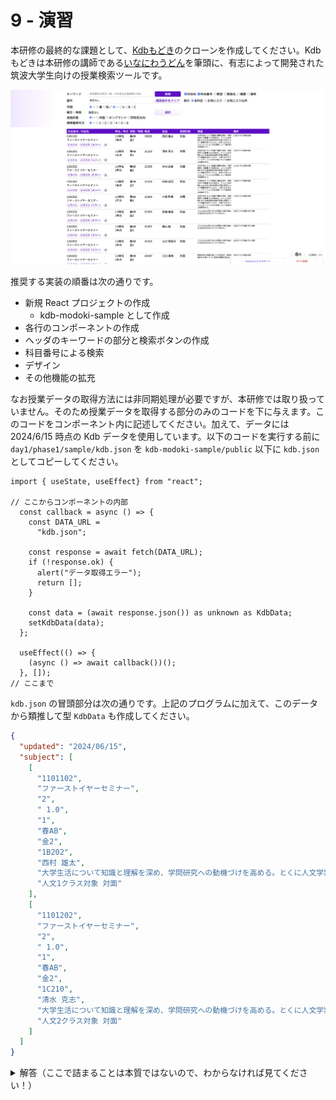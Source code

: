 # 9 - 演習
本研修の最終的な課題として、[Kdbもどき](https://make-it-tsukuba.github.io/alternative-tsukuba-kdb/)のクローンを作成してください。Kdb もどきは本研修の講師である[いなにわうどん](https://x.com/kyoto_inaniwa)を筆頭に、有志によって開発された筑波大学生向けの授業検索ツールです。

![Kdb もどき](_images/9_1.png)

推奨する実装の順番は次の通りです。

- 新規 React プロジェクトの作成
  - kdb-modoki-sample として作成
- 各行のコンポーネントの作成
- ヘッダのキーワードの部分と検索ボタンの作成
- 科目番号による検索
- デザイン
- その他機能の拡充

なお授業データの取得方法には非同期処理が必要ですが、本研修では取り扱っていません。そのため授業データを取得する部分のみのコードを下に与えます。このコードをコンポーネント内に記述してください。加えて、データには 2024/6/15 時点の Kdb データを使用しています。以下のコードを実行する前に `day1/phase1/sample/kdb.json` を `kdb-modoki-sample/public` 以下に `kdb.json` としてコピーしてください。

```tsx
import { useState, useEffect} from "react";

// ここからコンポーネントの内部
  const callback = async () => {
    const DATA_URL =
      "kdb.json";

    const response = await fetch(DATA_URL);
    if (!response.ok) {
      alert("データ取得エラー");
      return [];
    }

    const data = (await response.json()) as unknown as KdbData;
    setKdbData(data);
  };

  useEffect(() => {
    (async () => await callback())();
  }, []);
// ここまで
```

`kdb.json` の冒頭部分は次の通りです。上記のプログラムに加えて、このデータから類推して型 `KdbData` も作成してください。

```json
{
  "updated": "2024/06/15",
  "subject": [
    [
      "1101102",
      "ファーストイヤーセミナー",
      "2",
      " 1.0",
      "1",
      "春AB",
      "金2",
      "1B202",
      "西村 雄太",
      "大学生活について知識と理解を深め、学問研究への動機づけを高める。とくに人文学類における各主専攻分野の学習と研究について理解を促すとともに、大学におけるコミュニケーションの方法等について基本的な指導を行う。",
      "人文1クラス対象 対面"
    ],
    [
      "1101202",
      "ファーストイヤーセミナー",
      "2",
      " 1.0",
      "1",
      "春AB",
      "金2",
      "1C210",
      "清水 克志",
      "大学生活について知識と理解を深め、学問研究への動機づけを高める。とくに人文学類における各主専攻分野の学習と研究について理解を促すとともに、大学におけるコミュニケーションの方法等について基本的な指導を行う。",
      "人文2クラス対象 対面"
    ]
  ]
}
```

<details>
    <summary>解答（ここで詰まることは本質ではないので、わからなければ見てください！）</summary>
    <pre>
type Subject = {
  id: string;  // 科目番号
  name: string;  // 科目名
  method: number;  // 授業方式
  unit: number;  // 単位数
  grade: number;  // 標準履修年次
  module: string;  // 開講モジュール
  time: string;  // 曜時限
  place: string;  // 開講場所
  teachers: string;  // 教員
  description: string;  // 詳細
  remarks: string;  // 備考
};

type KdbData = {
  updated: string;  // 更新日時
  subject: Subject[];  // 科目
}
</pre>
</details>
